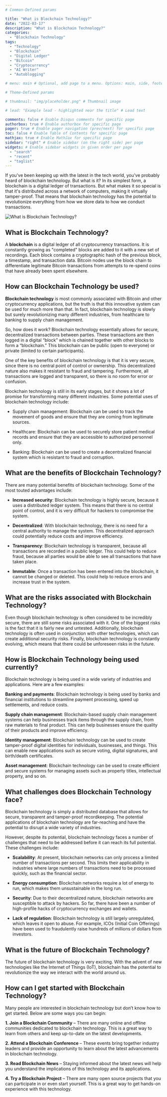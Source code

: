 ```yaml
---
# Common-Defined params

title: "What is Blockchain Technology?"
date: "2022-03-17"
description: "What is Blockchain Technology?"
categories:
  - "Blockchain Technology"
tags:
  - "Technology"
  - "Blockchain"
  - "Digital Ledger"
  - "Bitcoin"
  - "Cryptocurrency"
  - "AI Writer"
  - "Autoblogging"

# menu: main # Optional, add page to a menu. Options: main, side, footer

# Theme-Defined params

# thumbnail: "img/placeholder.png" # Thumbnail image

# lead: "Example lead - highlighted near the title" # Lead text

comments: false # Enable Disqus comments for specific page
authorbox: true # Enable authorbox for specific page
pager: true # Enable pager navigation (prev/next) for specific page
toc: false # Enable Table of Contents for specific page
mathjax: true # Enable MathJax for specific page
sidebar: "right" # Enable sidebar (on the right side) per page
widgets: # Enable sidebar widgets in given order per page
  - "search"
  - "recent"
  - "taglist"
---
```


If you've been keeping up with the latest in the tech world, you've probably heard of blockchain technology. But what is it? In its simplest form, a blockchain is a digital ledger of transactions. But what makes it so special is that it's distributed across a network of computers, making it virtually tamper-proof. That means that blockchain technology has the potential to revolutionize everything from how we store data to how we conduct transactions.

![What is Blockchain Technology?](/img/blockchain_technology.png "What is Blockchain Technology?")

## What is Blockchain Technology?

A **blockchain** is a digital ledger of all cryptocurrency transactions. It is constantly growing as "completed" blocks are added to it with a new set of recordings. Each block contains a cryptographic hash of the previous block, a timestamp, and transaction data. Bitcoin nodes use the block chain to differentiate legitimate Bitcoin transactions from attempts to re-spend coins that have already been spent elsewhere.

## How can Blockchain Technology be used?

**Blockchain technology** is most commonly associated with Bitcoin and other cryptocurrency applications, but the truth is that this innovative system can be used for much more than that. In fact, blockchain technology is slowly but surely revolutionizing many different industries, from healthcare to banking to supply chain management.

So, how does it work? Blockchain technology essentially allows for secure, decentralized transactions between parties. These transactions are then logged in a digital “block” which is chained together with other blocks to form a “blockchain.” This blockchain can be public (open to everyone) or private (limited to certain participants).

One of the key benefits of blockchain technology is that it is very secure, since there is no central point of control or ownership. This decentralized nature also makes it resistant to fraud and tampering. Furthermore, all transactions are logged and transparent, so there is no room for error or confusion.

Blockchain technology is still in its early stages, but it shows a lot of promise for transforming many different industries. Some potential uses of blockchain technology include:

- Supply chain management: Blockchain can be used to track the movement of goods and ensure that they are coming from legitimate sources.

- Healthcare: Blockchain can be used to securely store patient medical records and ensure that they are accessible to authorized personnel only.

- Banking: Blockchain can be used to create a decentralized financial system which is resistant to fraud and corruption.

## What are the benefits of Blockchain Technology?

There are many potential benefits of blockchain technology. Some of the most touted advantages include:

- **Increased security**: Blockchain technology is highly secure, because it uses a distributed ledger system. This means that there is no central point of control, and it is very difficult for hackers to compromise the system.

- **Decentralized**: With blockchain technology, there is no need for a central authority to manage the system. This decentralized approach could potentially reduce costs and improve efficiency.

- **Transparency**: Blockchain technology is transparent, because all transactions are recorded in a public ledger. This could help to reduce fraud, because all parties would be able to see all transactions that have taken place.

- **Immutable**: Once a transaction has been entered into the blockchain, it cannot be changed or deleted. This could help to reduce errors and increase trust in the system.

## What are the risks associated with Blockchain Technology?

Even though blockchain technology is often considered to be incredibly secure, there are still some risks associated with it. One of the biggest risks is the fact that it is fairly new and untested. Additionally, blockchain technology is often used in conjunction with other technologies, which can create additional security risks. Finally, blockchain technology is constantly evolving, which means that there could be unforeseen risks in the future.

## How is Blockchain Technology being used currently?

Blockchain technology is being used in a wide variety of industries and applications. Here are a few examples:

**Banking and payments**: Blockchain technology is being used by banks and financial institutions to streamline payment processing, speed up settlements, and reduce costs.

**Supply chain management**: Blockchain-based supply chain management systems can help businesses track items through the supply chain, from raw materials to final product. This can help businesses ensure the quality of their products and improve efficiency.

**Identity management**: Blockchain technology can be used to create tamper-proof digital identities for individuals, businesses, and things. This can enable new applications such as secure voting, digital signatures, and birth/death certificates.

**Asset management**: Blockchain technology can be used to create efficient and secure systems for managing assets such as property titles, intellectual property, and so on.

## What challenges does Blockchain Technology face?

Blockchain technology is simply a distributed database that allows for secure, transparent and tamper-proof recordkeeping. The potential applications of blockchain technology are far-reaching and have the potential to disrupt a wide variety of industries.

However, despite its potential, blockchain technology faces a number of challenges that need to be addressed before it can reach its full potential. These challenges include:

- **Scalability**: At present, blockchain networks can only process a limited number of transactions per second. This limits their applicability in industries where large numbers of transactions need to be processed quickly, such as the financial sector.

- **Energy consumption**: Blockchain networks require a lot of energy to run, which makes them unsustainable in the long run.

- **Security**: Due to their decentralized nature, blockchain networks are susceptible to attack by hackers. So far, there have been a number of high-profile hacks of cryptocurrency exchanges and wallets.

- **Lack of regulation**: Blockchain technology is still largely unregulated, which leaves it open to abuse. For example, ICOs (Initial Coin Offerings) have been used to fraudulently raise hundreds of millions of dollars from investors.

## What is the future of Blockchain Technology?

The future of blockchain technology is very exciting. With the advent of new technologies like the Internet of Things (IoT), blockchain has the potential to revolutionize the way we interact with the world around us.

## How can I get started with Blockchain Technology?

Many people are interested in blockchain technology but don’t know how to get started. Below are some ways you can begin:

**1. Join a Blockchain Community** – There are many online and offline communities dedicated to blockchain technology. This is a great way to learn from others and keep up-to-date on the latest developments.

**2. Attend a Blockchain Conference** – These events bring together industry leaders and provide an opportunity to learn about the latest advancements in blockchain technology.

**3. Read Blockchain News** – Staying informed about the latest news will help you understand the implications of this technology and its applications.

**4. Try a Blockchain Project** – There are many open source projects that you can participate in or even start yourself. This is a great way to get hands-on experience with this technology.
